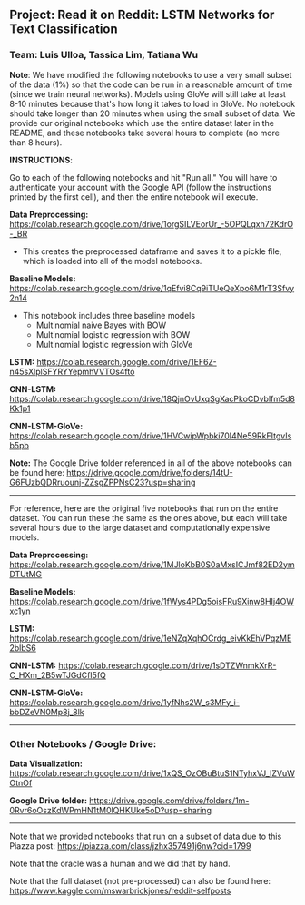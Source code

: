 ## Project: Read it on Reddit: LSTM Networks for Text Classification

### Team: Luis Ulloa, Tassica Lim, Tatiana Wu

**Note**: We have modified the following notebooks to use a very small subset of the data (1%) so that the code can be run in a reasonable amount of time (since we train neural networks). Models using GloVe will still take at least 8-10 minutes because that's how long it takes to load in GloVe. No notebook should take longer than 20 minutes when using the small subset of data. We provide our original notebooks which use the entire dataset later in the README, and these notebooks take several hours to complete (no more than 8 hours).

**INSTRUCTIONS**:

Go to each of the following notebooks and hit "Run all." You will have to authenticate your account with the Google API (follow the instructions printed by the first cell), and then the entire notebook will execute.

**Data Preprocessing:**
https://colab.research.google.com/drive/1orgSILVEorUr_-5OPQLqxh72KdrO-_BR

* This creates the preprocessed dataframe and saves it to a pickle file, which is loaded into all of the model notebooks.

**Baseline Models:**
https://colab.research.google.com/drive/1qEfvi8Cq9iTUeQeXpo6M1rT3Sfvy2n14

* This notebook includes three baseline models
  * Multinomial naive Bayes with BOW
  * Multinomial logistic regression with BOW
  * Multinomial logistic regression with GloVe

**LSTM:**
https://colab.research.google.com/drive/1EF6Z-n45sXlplSFYRYYepmhVVTOs4fto

**CNN-LSTM:**
https://colab.research.google.com/drive/18QjnOvUxqSgXacPkoCDvblfm5d8Kk1p1

**CNN-LSTM-GloVe:**
https://colab.research.google.com/drive/1HVCwipWpbki70I4Ne59RkFItgvIsb5pb


**Note:** The Google Drive folder referenced in all of the above notebooks can be found here: https://drive.google.com/drive/folders/14tU-G6FUzbQDRruounj-ZZsgZPPNsC23?usp=sharing

---

For reference, here are the original five notebooks that run on the entire dataset. You can run these the same as the ones above, but each will take several hours due to the large dataset and computationally expensive models.

**Data Preprocessing:**
https://colab.research.google.com/drive/1MJloKbB0S0aMxsICJmf82ED2ymDTUtMG

**Baseline Models:**
https://colab.research.google.com/drive/1fWys4PDg5oisFRu9Xinw8HIj4OWxc1yn

**LSTM:**
https://colab.research.google.com/drive/1eNZqXqhOCrdg_eivKkEhVPqzME2blbS6

**CNN-LSTM:**
https://colab.research.google.com/drive/1sDTZWnmkXrR-C_HXm_2B5wTJGdCfI5fQ

**CNN-LSTM-GloVe:**
https://colab.research.google.com/drive/1yfNhs2W_s3MFy_i-bbDZeVN0Mp8j_8lk

---

### Other Notebooks / Google Drive:

**Data Visualization:**
https://colab.research.google.com/drive/1xQS_OzOBuBtuS1NTyhxVJ_IZVuWOtnOf

**Google Drive folder:**
https://drive.google.com/drive/folders/1m-0Rvr6oOszKdWPmHN1tM0lQHKUke5oD?usp=sharing

---

Note that we provided notebooks that run on a subset of data due to this Piazza post: https://piazza.com/class/jzhx357491j6nw?cid=1799

Note that the oracle was a human and we did that by hand.

Note that the full dataset (not pre-processed) can also be found here: https://www.kaggle.com/mswarbrickjones/reddit-selfposts
